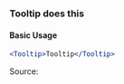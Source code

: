 ### Tooltip does this

#### Basic Usage

```jsx
<Tooltip>Tooltip</Tooltip>
```

Source:

```js { "file": "./Tooltip.js" }
```
